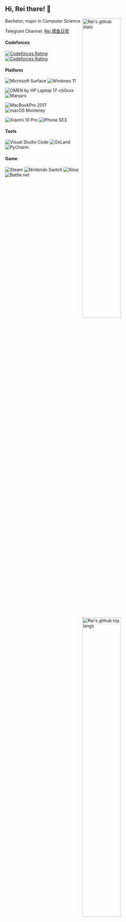 ## Hi, Rei there! 👋

<img align=right alt="Rei's github stats" width="50%" src="https://github-readme-stats.vercel.app/api?username=ACRei&show_icons=true">

<img align=right alt="Rei's github top langs" width="50%" src="https://github-readme-stats.vercel.app/api/top-langs/?username=ACRei&layout=compact">

<div align=left>
  
Bachelor, major in Computer Science
  
Telegram Channel: [Rei.摸鱼日常](https://t.me/ReiOnTheLoaf)

#### Codeforces

[![Codeforces Rating](https://cfrating.baoshuo.dev/rating?username=ReiAC)](https://codeforces.com/profile/ReiAC)
[![Codeforces Rating](https://cfrating.baoshuo.dev/rating?username=ACMagic)](https://codeforces.com/profile/ACMagic)

#### Platform

![Microsoft Surface](https://img.shields.io/static/v1?style=for-the-badge&message=Surface%20Pro7&color=5E5E5E&logo=Microsoft&logoColor=FFFFFF&label=)
![Windows 11](https://img.shields.io/static/v1?style=for-the-badge&message=Windows%2011&color=0078D6&logo=Windows&logoColor=FFFFFF&label=)

![OMEN by HP Laptop 17-cb0xxx](https://img.shields.io/static/v1?style=for-the-badge&message=HP%20OMEN%2017-cb0xxx&color=0096D6&logo=HP&logoColor=FFFFFF&label=)
![Manjaro](https://img.shields.io/static/v1?style=for-the-badge&message=Manjaro&color=222222&logo=Manjaro&logoColor=35BF5C&label=)

![MacBookPro 2017](https://img.shields.io/static/v1?style=for-the-badge&message=MacBookPro%202017&color=000000&logo=Apple&logoColor=FFFFFF&label=)
![macOS Monterey](https://img.shields.io/static/v1?style=for-the-badge&message=macOS%20Monterey&color=000000&logo=macOS&logoColor=FFFFFF&label=)

![Xiaomi 10 Pro](https://img.shields.io/static/v1?style=for-the-badge&message=Xiaomi%2010%20Pro&color=FF6900&logo=Xiaomi&logoColor=FFFFFF&label=)
![iPhone SE3](https://img.shields.io/static/v1?style=for-the-badge&message=iPhone%20SE3&color=000000&logo=iOS&logoColor=FFFFFF&label=)

#### Tools

![Visual Studio Code](https://img.shields.io/static/v1?style=for-the-badge&message=Visual+Studio+Code&color=007ACC&logo=Visual+Studio+Code&logoColor=FFFFFF&label=)
![GoLand](https://img.shields.io/static/v1?style=for-the-badge&message=GoLand&color=000000&logo=GoLand&logoColor=FFFFFF&label=)
![PyCharm](https://img.shields.io/static/v1?style=for-the-badge&message=PyCharm&color=000000&logo=PyCharm&logoColor=FFFFFF&label=)

#### Game

![Steam](https://img.shields.io/static/v1?style=for-the-badge&message=Steam&color=000000&logo=Steam&logoColor=FFFFFF&label=)
![Nintendo Switch](https://img.shields.io/static/v1?style=for-the-badge&message=Nintendo+Switch&color=E60012&logo=Nintendo+Switch&logoColor=FFFFFF&label=)
![Xbox](https://img.shields.io/static/v1?style=for-the-badge&message=Xbox&color=107C10&logo=Xbox&logoColor=FFFFFF&label=)
![Battle.net](https://img.shields.io/static/v1?style=for-the-badge&message=StarCraft%202&color=148EFF&logo=Battle.net&logoColor=FFFFFF&label=)
